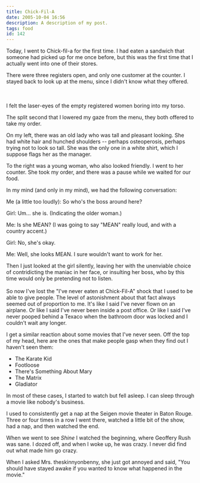 ```yaml
---
title: Chick-Fil-A
date: 2005-10-04 16:56
description: A description of my post.
tags: food
id: 142
---
```

Today, I went to Chick-fil-a for the first time.  I had eaten a sandwich that someone had picked up for me once before, but this was the first time that I actually went into one of their stores.

There were three registers open, and only one customer at the counter.  I stayed back to look up at the menu, since I didn't know what they offered.


<span class="spanEndPreview">&nbsp;</span><br /><br />I felt the laser-eyes of the empty registered women boring into my torso.

The split second that I lowered my gaze from the menu, they both offered to take my order.  

On my left, there was an old lady who was tall and pleasant looking.  She had white hair and hunched shoulders -- perhaps osteoperosis, perhaps trying not to look so tall.  She was the only one in a white shirt, which I suppose flags her as the manager.

To the right was a young woman, who also looked friendly.  I went to her counter.  She took my order, and there was a pause while we waited for our food.

In my mind (and only in my mind), we had the following conversation:

Me (a little too loudly):  So who's the boss around here?

Girl:  Um... she is.  (Indicating the older woman.)

Me:  Is she MEAN?  (I was going to say "MEAN" really loud, and with a country accent.)

Girl:  No, she's okay.

Me:  Well, she looks MEAN.  I sure wouldn't want to work for her.

Then I just looked at the girl silently, leaving her with the unenviable choice of contridicting the maniac in her face, or insulting her boss, who by this time would only be pretending not to listen.
<br /><br />
So now I've lost the "I've never eaten at Chick-Fil-A" shock that I used to be able to give people.  The level of astonishment about that fact always seemed out of proportion to me.  It's like I said I've never flown on an airplane.  Or like I said I've never been inside a post office.  Or like I said I've never pooped behind a Texaco when the bathroom door was locked and I couldn't wait any longer.

I get a similar reaction about some movies that I've never seen.  Off the top of my head, here are the ones that make people gasp when they find out I haven't seen them:

<ul><li>The Karate Kid</li><li>Footloose</li><li>There's Something About Mary</li><li>The Matrix</li><li>Gladiator</li></ul>

In most of these cases, I started to watch but fell asleep.  I can sleep through a movie like nobody's business.

I used to consistently get a nap at the Seigen movie theater in Baton Rouge.  Three or four times in a row I went there, watched a little bit of the show, had a nap, and then watched the end.

When we went to see <i>Shine</i> I watched the beginning, where Geoffery Rush was sane.  I dozed off, and when I woke up, he was crazy.  I never did find out what made him go crazy.  

When I asked Mrs. theskinnyonbenny, she just got annoyed and said, "You should have stayed awake if you wanted to know what happened in the movie."
